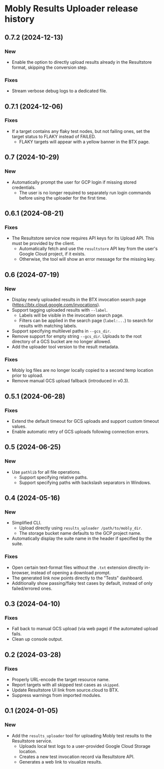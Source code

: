 # Mobly Results Uploader release history

## 0.7.2 (2024-12-13)

### New
* Enable the option to directly upload results already in the Resultstore format,
  skipping the conversion step.

### Fixes
* Stream verbose debug logs to a dedicated file.


## 0.7.1 (2024-12-06)

### Fixes
* If a target contains any flaky test nodes, but not failing ones, set the target
  status to FLAKY instead of FAILED.
  * FLAKY targets will appear with a yellow banner in the BTX page.


## 0.7 (2024-10-29)

### New
* Automatically prompt the user for GCP login if missing stored credentials.
  * The user is no longer required to separately run login commands before using
    the uploader for the first time.


## 0.6.1 (2024-08-21)

### Fixes
* The Resultstore service now requires API keys for its Upload API. This must
  be provided by the client.
  * Automatically fetch and use the `resultstore` API key from the user's Google
    Cloud project, if it exists.
  * Otherwise, the tool will show an error message for the missing key.


## 0.6 (2024-07-19)

### New
* Display newly uploaded results in the BTX invocation search page
  (https://btx.cloud.google.com/invocations).
* Support tagging uploaded results with `--label`.
  * Labels will be visible in the invocation search page.
  * Filters can be applied in the search page (`label:...`) to search
    for results with matching labels.
* Support specifying multilevel paths in `--gcs_dir`.
* Remove support for empty string `--gcs_dir`. Uploads to the root directory
  of a GCS bucket are no longer allowed.
* Add the uploader tool version to the result metadata.

### Fixes
* Mobly log files are no longer locally copied to a second temp location prior
  to upload.
* Remove manual GCS upload fallback (introduced in v0.3).


## 0.5.1 (2024-06-28)

### Fixes
* Extend the default timeout for GCS uploads and support custom timeout values.
* Enable automatic retry of GCS uploads following connection errors.


## 0.5 (2024-06-25)

### New
* Use `pathlib` for all file operations.
  * Support specifying relative paths.
  * Support specifying paths with backslash separators in Windows.


## 0.4 (2024-05-16)

### New
* Simplified CLI.
  * Upload directly using `results_uploader /path/to/mobly_dir`.
  * The storage bucket name defaults to the GCP project name.
* Automatically display the suite name in the header if specified by the suite.

### Fixes
* Open certain text-format files without the `.txt` extension directly
  in-browser, instead of opening a download prompt.
* The generated link now points directly to the "Tests" dashboard.
* Additionally show passing/flaky test cases by default, instead of only
  failed/errored ones.


## 0.3 (2024-04-10)

### Fixes
* Fall back to manual GCS upload (via web page) if the automated upload fails.
* Clean up console output.


## 0.2 (2024-03-28)

### Fixes
* Properly URL-encode the target resource name.
* Report targets with all skipped test cases as `skipped`.
* Update Resultstore UI link from source.cloud to BTX.
* Suppress warnings from imported modules.


## 0.1 (2024-01-05)

### New
* Add the `results_uploader` tool for uploading Mobly test results to the
  Resultstore service.
  * Uploads local test logs to a user-provided Google Cloud Storage location.
  * Creates a new test invocation record via Resultstore API.
  * Generates a web link to visualize results.
